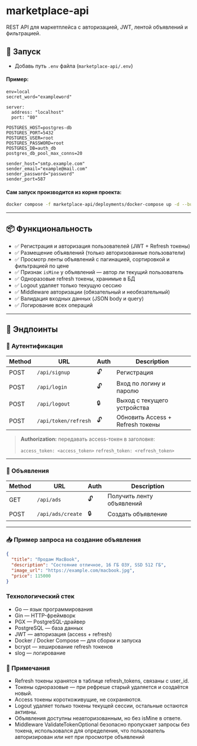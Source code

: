 # marketplace-api

REST API для маркетплейса с авторизацией, JWT, лентой объявлений и фильтрацией.


## 🚀 Запуск

- Добавь путь `.env` файла (`marketplace-api/.env`)

#### Пример:
```env
env=local
secret_word="exampleword"

server:
  address: "localhost"
  port: "80"

POSTGRES_HOST=postgres-db
POSTGRES_PORT=5432
POSTGRES_USER=root
POSTGRES_PASSWORD=root
POSTGRES_DB=auth_db
postgres_db_pool_max_conns=20

sender_host="smtp.example.com"
sender_email="example@mail.com"
sender_password="password"
sender_port=587
```

#### Сам запуск производится из корня проекта:

```bash
docker compose -f marketplace-api/deployments/docker-compose up -d --build
```

---

## 📦 Функциональность

- ✅ Регистрация и авторизация пользователей (JWT + Refresh токены)
- ✅ Размещение объявлений (только авторизованные пользователи)
- ✅ Просмотр ленты объявлений с пагинацией, сортировкой и фильтрацией по цене
- ✅ Признак `isMine` у объявлений — автор ли текущий пользователь
- ✅ Одноразовые refresh токены, хранимые в БД
- ✅ Logout удаляет только текущую сессию
- ✅ Middleware авторизации (обязательный и необязательный)
- ✅ Валидация входных данных (JSON body и query)
- ✅ Логирование всех операций

---

## 🧪 Эндпоинты

### 🔐 Аутентификация

| Method | URL                     | Auth | Description                     |
|--------|--------------------------|------|---------------------------------|
| POST   | `/api/signup`            | 🔓   | Регистрация                    |
| POST   | `/api/login`             | 🔓   | Вход по логину и паролю        |
| POST   | `/api/logout`            | 🔒   | Выход с текущего устройства     |
| POST   | `/api/token/refresh`     | 🔓   | Обновить Access + Refresh токены |

> **Authorization:** передавать access-токен в заголовке:
>  
> `access_token: <access_token>`
> `refresh_token: <refresh_token>`

---

### 📢 Объявления
 
| Method | URL               | Auth | Description                      |
|--------|--------------------|------|----------------------------------|
| GET    | `/api/ads`         | 🔓   | Получить ленту объявлений        |
| POST   | `/api/ads/create`  | 🔒   | Создать объявление               |

---

### 📥 Пример запроса на создание объявления

```json
{
  "title": "Продам MacBook",
  "description": "Состояние отличное, 16 ГБ ОЗУ, SSD 512 ГБ",
  "image_url": "https://example.com/macbook.jpg",
  "price": 115000
}

```

### Технологический стек
  
- Go — язык программирования
- Gin — HTTP-фреймворк
- PGX — PostgreSQL-драйвер
- PostgreSQL — база данных
- JWT — авторизация (access + refresh)
- Docker / Docker Compose — для сборки и запуска
- bcrypt — хеширование refresh токенов
- slog — логирование
  
### 📌 Примечания 

- Refresh токены хранятся в таблице refresh_tokens, связаны с user_id.
- Токены одноразовые — при рефреше старый удаляется и создаётся новый.
- Access токены короткоживущие, не сохраняются.
- Logout удаляет только токены текущей сессии, остальные остаются активны.
- Объявления доступны неавторизованным, но без isMine в ответе.
- Middleware ValidateTokenOptional безопасно пропускает запросы без токена, использовался для определения, что пользователь авторизирован или нет при просмотре объявлений
